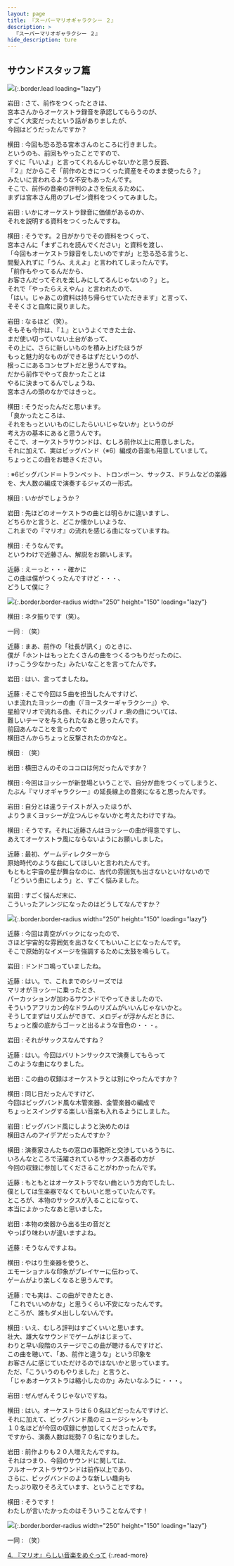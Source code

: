 ```yaml
---
layout: page
title: 『スーパーマリオギャラクシー ２』
description: >
  『スーパーマリオギャラクシー ２』
hide_description: ture
---
```


## サウンドスタッフ篇

![](/interviews/jp/wii/sb4j/vol3/img/mainvisual3.jpg){:.border.lead loading="lazy"}

岩田
: さて、前作をつくったときは、<br>宮本さんからオーケストラ録音を承認してもらうのが、<br>すごく大変だったという話がありましたが、<br>今回はどうだったんですか？

横田
: 今回も恐る恐る宮本さんのところに行きました。<br>というのも、前回もやったことですので、<br>すぐに「いいよ」と言ってくれるんじゃないかと思う反面、<br>『２』だからこそ「前作のときにつくった資産をそのまま使ったら？」<br>みたいに言われるような不安もあったんです。<br>そこで、前作の音楽の評判のよさを伝えるために、<br>まずは宮本さん用のプレゼン資料をつくってみました。

岩田
: いかにオーケストラ録音に価値があるのか、<br>それを説明する資料をつくったんですね。

横田
: そうです。２日がかりでその資料をつくって、<br>宮本さんに「まずこれを読んでください」と資料を渡し、<br>「今回もオーケストラ録音をしたいのですが」と恐る恐る言うと、<br>間髪入れずに「うん、ええよ」と言われてしまったんです。<br>「前作もやってるんだから、<br>お客さんだってそれを楽しみにしてるんじゃないの？」と。<br>それで「やったらええやん」と言われたので、<br>「はい。じゃあこの資料は持ち帰らせていただきます」と言って、<br>そそくさと自席に戻りました。

岩田
: なるほど（笑）。<br>そもそも今作は、『１』というよくできた土台、<br>まだ使い切っていない土台があって、<br>その上に、さらに新しいものを積み上げたほうが<br>もっと魅力的なものができるはずだというのが、<br>根っこにあるコンセプトだと思うんですね。<br>だから前作でやって良かったことは<br>やるに決まってるんでしょうね、<br>宮本さんの頭のなかではきっと。

横田
: そうだったんだと思います。<br>「良かったところは、<br>それをもっといいものにしたらいいじゃないか」というのが<br>考え方の基本にあると思うんです。<br>そこで、オーケストラサウンドは、むしろ前作以上に用意しました。<br>それに加えて、実はビッグバンド（※6）編成の音楽も用意していまして。<br>ちょっとこの曲をお聴きください。

<DIV CLASS="music_btn">
: ※6ビッグバンド＝トランペット、トロンボーン、サックス、ドラムなどの楽器を、大人数の編成で演奏するジャズの一形式。

横田
: いかがでしょうか？

岩田
: 先ほどのオーケストラの曲とは明らかに違いますし、<br>どちらかと言うと、どこか懐かしいような、<br>これまでの『マリオ』の流れを感じる曲になっていますね。

横田
: そうなんです。<br>というわけで近藤さん、解説をお願いします。

近藤
: えーっと・・・確かに<br>この曲は僕がつくったんですけど・・・、<br>どうして僕に？

![](/interviews/jp/wii/sb4j/vol3/img/photo009.jpg){:.border.border-radius width="250" height="150" loading="lazy"}

横田
: ネタ振りです（笑）。

一同
: （笑）

近藤
: まあ、前作の「社長が訊く」のときに、<br>僕が「ホントはもっとたくさんの曲をつくるつもりだったのに、<br>けっこう少なかった」みたいなことを言ってたんです。

岩田
: はい、言ってましたね。

近藤
: そこで今回は５曲を担当したんですけど、<br>いま流れたヨッシーの曲（『ヨースターギャラクシー』）や、<br>星船マリオで流れる曲、それにクッパＪｒ.砦の曲については、<br>難しいテーマを与えられたなあと思ったんです。<br>前回あんなことを言ったので<br>横田さんからちょっと反撃されたのかなと。

横田
: （笑）

岩田
: 横田さんのそのココロは何だったんですか？

横田
: 今回はヨッシーが新登場ということで、自分が曲をつくってしまうと、<br>たぶん『マリオギャラクシー』の延長線上の音楽になると思ったんです。

岩田
: 自分とは違うテイストが入ったほうが、<br>よりうまくヨッシーが立つんじゃないかと考えたわけですね。

横田
: そうです。それに近藤さんはヨッシーの曲が得意ですし、<br>あえてオーケストラ風にならないようにお願いしました。

近藤
: 最初、ゲームディレクターから<br>原始時代のような曲にしてほしいと言われたんです。<br>もともと宇宙の星が舞台なのに、古代の雰囲気も出さないといけないので<br>「どういう曲にしよう」と、すごく悩みました。

岩田
: すごく悩んだ末に、<br>こういったアレンジになったのはどうしてなんですか？

![](/interviews/jp/wii/sb4j/vol3/img/photo010.jpg){:.border.border-radius width="250" height="150" loading="lazy"}

近藤
: 今回は青空がバックになったので、<br>さほど宇宙的な雰囲気を出さなくてもいいことになったんです。<br>そこで原始的なイメージを強調するために太鼓を鳴らして。

岩田
: ドンドコ鳴っていましたね。

近藤
: はい。で、これまでのシリーズでは<br>マリオがヨッシーに乗ったとき、<br>パーカッションが加わるサウンドでやってきましたので、<br>そういうアフリカン的なドラムのリズムがいいんじゃないかと。<br>そうしてまずはリズムができて、メロディが浮かんだときに、<br>ちょっと腹の底からゴーッと出るような音色の・・・。

岩田
: それがサックスなんですね？

近藤
: はい。今回はバリトンサックスで演奏してもらって<br>このような曲になりました。

岩田
: この曲の収録はオーケストラとは別にやったんですか？

横田
: 同じ日だったんですけど、<br>今回はビッグバンド風な木管楽器、金管楽器の編成で<br>ちょっとスイングする楽しい音楽も入れるようにしました。

岩田
: ビッグバンド風にしようと決めたのは<br>横田さんのアイデアだったんですか？

横田
: 演奏家さんたちの窓口の事務所と交渉しているうちに、<br>いろんなところで活躍されているサックス奏者の方が<br>今回の収録に参加してくださることがわかったんです。

近藤
: もともとはオーケストラでない曲という方向でしたし、<br>僕としては生楽器でなくてもいいと思っていたんです。<br>ところが、本物のサックスが入ることになって、<br>本当によかったなあと思いました。

岩田
: 本物の楽器から出る生の音だと<br>やっぱり味わいが違いますよね。

近藤
: そうなんですよね。

横田
: やはり生楽器を使うと、<br>エモーショナルな印象がプレイヤーに伝わって、<br>ゲームがより楽しくなると思うんです。

近藤
: でも実は、この曲ができたとき、<br>「これでいいのかな」と思うくらい不安になったんです。<br>ところが、誰もダメ出ししないんです。

横田
: いえ、むしろ評判はすごくいいと思います。<br>壮大、雄大なサウンドでゲームがはじまって、<br>わりと早い段階のステージでこの曲が聴けるんですけど、<br>この曲を聴いて、「あ、前作と違うな」という印象を<br>お客さんに感じていただけるのではないかと思っています。<br>ただ、「こういうのもやりました」と言うと、<br>「じゃあオーケストラは縮小したのか」みたいなふうに・・・。

岩田
: ぜんぜんそうじゃないですね。

横田
: はい。オーケストラは６０名ほどだったんですけど、<br>それに加えて、ビッグバンド風のミュージシャンも<br>１０名ほどが今回の収録に参加してくださったんです。<br>ですから、演奏人数は総勢７０名になりました。

岩田
: 前作よりも２０人増えたんですね。<br>それはつまり、今回のサウンドに関しては、<br>フルオーケストラサウンドは前作以上であり、<br>さらに、ビッグバンドのような新しい趣向も<br>たっぷり取りそろえています、ということですね。

横田
: そうです！ <br>わたしが言いたかったのはそういうことなんです！

![](/interviews/jp/wii/sb4j/vol3/img/photo011.jpg){:.border.border-radius width="250" height="150" loading="lazy"}

一同
: （笑）

[4. 『マリオ』らしい音楽をめぐって](4.md)
{:.read-more}

